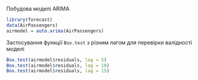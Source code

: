Побудова моделі ARIMA
```r
library(forecast)
data(AirPassengers)
airmodel = auto.arima(AirPassengers)
```

Застосування функції `Box.test` з різним лагом для перевірки валідності моделі
```r
Box.test(airmodel$residuals, lag = 5)
Box.test(airmodel$residuals, lag = 10)
Box.test(airmodel$residuals, lag = 15)
```
